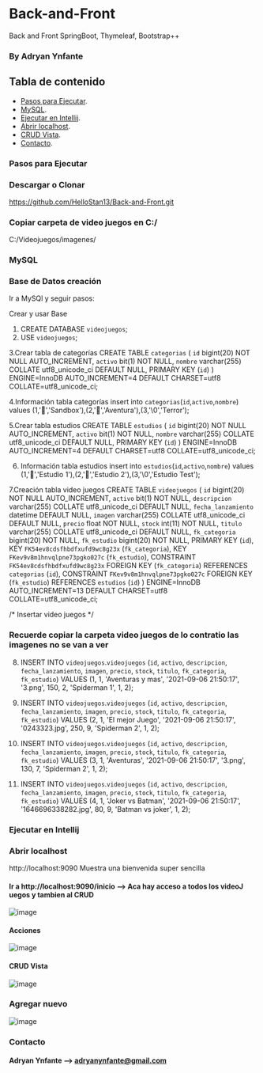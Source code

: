 # Back-and-Front
Back and Front SpringBoot, Thymeleaf, Bootstrap++

### By Adryan Ynfante

## Tabla de contenido

- [Pasos para Ejecutar](#Pasos-para-Ejecutar).
- [MySQL](#MySQL).
- [Ejecutar en Intellij](#Ejecutar-en-Intellij).
- [Abrir localhost](#Abrir-localhost).
- [CRUD Vista](#CRUD-Vista).
- [Contacto](#Contacto).

### Pasos para Ejecutar
### Descargar o Clonar
https://github.com/HelloStan13/Back-and-Front.git

### Copiar carpeta de video juegos en C:/
C:/Videojuegos/imagenes/

### MySQL

### Base de Datos creación 
Ir a MySQl y seguir pasos:

Crear y usar Base 
1. CREATE DATABASE `videojuegos`;
2. USE `videojuegos`;

3.Crear tabla de categorías
 CREATE TABLE `categorias` (
  `id` bigint(20) NOT NULL AUTO_INCREMENT,
  `activo` bit(1) NOT NULL,
  `nombre` varchar(255) COLLATE utf8_unicode_ci DEFAULT NULL,
  PRIMARY KEY (`id`)
) ENGINE=InnoDB AUTO_INCREMENT=4 DEFAULT CHARSET=utf8 COLLATE=utf8_unicode_ci;

4.Información tabla categorías
 insert  into `categorias`(`id`,`activo`,`nombre`) values (1,'','Sandbox'),(2,'','Aventura'),(3,'\0','Terror');

5.Crear tabla estudios
 CREATE TABLE `estudios` (
  `id` bigint(20) NOT NULL AUTO_INCREMENT,
  `activo` bit(1) NOT NULL,
  `nombre` varchar(255) COLLATE utf8_unicode_ci DEFAULT NULL,
  PRIMARY KEY (`id`)
) ENGINE=InnoDB AUTO_INCREMENT=4 DEFAULT CHARSET=utf8 COLLATE=utf8_unicode_ci;

6. Información tabla estudios
insert  into `estudios`(`id`,`activo`,`nombre`) values (1,'','Estudio 1'),(2,'','Estudio 2'),(3,'\0','Estudio Test');

7.Creación tabla video juegos
 CREATE TABLE `videojuegos` (
  `id` bigint(20) NOT NULL AUTO_INCREMENT,
  `activo` bit(1) NOT NULL,
  `descripcion` varchar(255) COLLATE utf8_unicode_ci DEFAULT NULL,
  `fecha_lanzamiento` datetime DEFAULT NULL,
  `imagen` varchar(255) COLLATE utf8_unicode_ci DEFAULT NULL,
  `precio` float NOT NULL,
  `stock` int(11) NOT NULL,
  `titulo` varchar(255) COLLATE utf8_unicode_ci DEFAULT NULL,
  `fk_categoria` bigint(20) NOT NULL,
  `fk_estudio` bigint(20) NOT NULL,
  PRIMARY KEY (`id`),
  KEY `FK54ev8cdsfhbdfxufd9wc8g23x` (`fk_categoria`),
  KEY `FKev9v8m1hnvqlpne73pgko027c` (`fk_estudio`),
  CONSTRAINT `FK54ev8cdsfhbdfxufd9wc8g23x` FOREIGN KEY (`fk_categoria`) REFERENCES `categorias` (`id`),
  CONSTRAINT `FKev9v8m1hnvqlpne73pgko027c` FOREIGN KEY (`fk_estudio`) REFERENCES `estudios` (`id`)
) ENGINE=InnoDB AUTO_INCREMENT=13 DEFAULT CHARSET=utf8 COLLATE=utf8_unicode_ci;

/* Insertar video juegos  */
### Recuerde copiar la carpeta video juegos de lo contratio las imagenes no se van a  ver

8. INSERT INTO `videojuegos`.`videojuegos` (`id`, `activo`, `descripcion`, `fecha_lanzamiento`, `imagen`, `precio`, `stock`, `titulo`, `fk_categoria`, `fk_estudio`) 
VALUES (1, 1, 'Aventuras y mas', '2021-09-06 21:50:17', '3.png', 150, 2, 'Spiderman 1', 1, 2);

9. INSERT INTO `videojuegos`.`videojuegos` (`id`, `activo`, `descripcion`, `fecha_lanzamiento`, `imagen`, `precio`, `stock`, `titulo`, `fk_categoria`, `fk_estudio`) 
VALUES (2, 1, 'El mejor Juego', '2021-09-06 21:50:17', '0243323.jpg', 250, 9, 'Spiderman 2', 1, 2);

10. INSERT INTO `videojuegos`.`videojuegos` (`id`, `activo`, `descripcion`, `fecha_lanzamiento`, `imagen`, `precio`, `stock`, `titulo`, `fk_categoria`, `fk_estudio`) 
VALUES (3, 1, 'Aventuras', '2021-09-06 21:50:17', '3.png', 130, 7, 'Spiderman 2', 1, 2);

10. INSERT INTO `videojuegos`.`videojuegos` (`id`, `activo`, `descripcion`, `fecha_lanzamiento`, `imagen`, `precio`, `stock`, `titulo`, `fk_categoria`, `fk_estudio`) 
VALUES (4, 1, 'Joker vs Batman', '2021-09-06 21:50:17', '1646696338282.jpg', 80, 9, 'Batman  vs joker', 1, 2);

### Ejecutar en Intellij

### Abrir localhost
http://localhost:9090
Muestra una bienvenida super sencilla

#### Ir a http://localhost:9090/inicio --> Aca hay acceso a todos los videoJ uegos y tambien al CRUD
![image](https://user-images.githubusercontent.com/92740455/157151543-be2b0e5c-100a-41e1-a1b7-beb2d7ce752a.png)

#### Acciones 
![image](https://user-images.githubusercontent.com/92740455/157151618-b91f7362-3ce2-4e67-9fc0-d6be9abad606.png)

#### CRUD Vista
![image](https://user-images.githubusercontent.com/92740455/157151669-e633dd43-08b6-4143-80ba-7fc1580dbfd5.png)

### Agregar nuevo
![image](https://user-images.githubusercontent.com/92740455/157151722-a1d6c19d-43ac-4daa-becc-814e9853dbf8.png)

### Contacto
#### Adryan Ynfante --> adryanynfante@gmail.com
